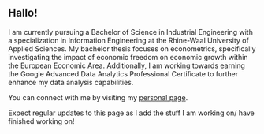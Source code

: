 ## Hallo!

I am currently pursuing a Bachelor of Science in Industrial Engineering with a specialization in Information Engineering at the Rhine-Waal University of Applied Sciences. My bachelor thesis focuses on econometrics, specifically investigating the impact of economic freedom on economic growth within the European Economic Area. Additionally, I am working towards earning the Google Advanced Data Analytics Professional Certificate to further enhance my data analysis capabilities.

You can connect with me by visiting my [personal page](https://cosroe.github.io/).

Expect regular updates to this page as I add the stuff I am working on/ have finished working on!
